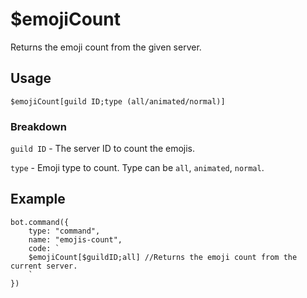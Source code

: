 # $emojiCount
Returns the emoji count from the given server.

## Usage
```$emojiCount[guild ID;type (all/animated/normal)]```


### Breakdown

`guild ID` - The server ID to count the emojis.

`type` - Emoji type to count. Type can be `all`, `animated`, `normal`.


## Example
```
bot.command({
    type: "command",
    name: "emojis-count",
    code: `
    $emojiCount[$guildID;all] //Returns the emoji count from the current server.
    `
})
```
